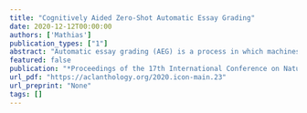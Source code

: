 ```yaml
---
title: "Cognitively Aided Zero-Shot Automatic Essay Grading"
date: 2020-12-12T00:00:00
authors: ['Mathias']
publication_types: ["1"]
abstract: "Automatic essay grading (AEG) is a process in which machines assign a grade to an essay written in response to a topic, called the prompt. Zero-shot AEG is when we train a system to grade essays written to a new prompt which was not present in our training data. In this paper, we describe a solution to the problem of zero-shot automatic essay grading, using cognitive information, in the form of gaze behaviour. Our experiments show that using gaze behaviour helps in improving the performance of AEG systems, especially when we provide a new essay written in response to a new prompt for scoring, by an average of almost 5 percentage points of QWK."
featured: false
publication: "*Proceedings of the 17th International Conference on Natural Language Processing (ICON)*"
url_pdf: "https://aclanthology.org/2020.icon-main.23"
url_preprint: "None"
tags: []
---
```

